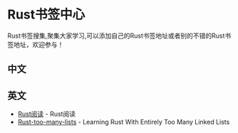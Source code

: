 # Rust书签中心

Rust书签搜集,聚集大家学习,可以添加自己的Rust书签地址或者别的不错的Rust书签地址，欢迎参与！

## 中文

## 英文

* [Rust阅读](https://readrust.net/) - Rust阅读
* [Rust-too-many-lists](http://cglab.ca/~abeinges/blah/too-many-lists/book/) - Learning Rust With Entirely Too Many Linked Lists

